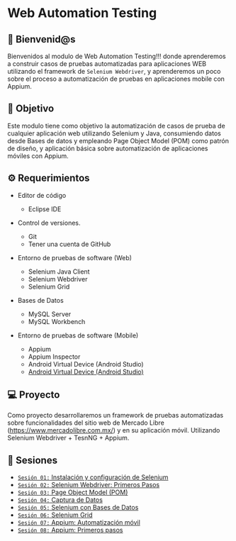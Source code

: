 # Web Automation Testing

## :wave: Bienvenid@s

Bienvenidos al modulo de Web Automation Testing!!! donde aprenderemos a construir casos de pruebas automatizadas para aplicaciones WEB utilizando el framework de `Selenium Webdriver`, y aprenderemos un poco sobre el proceso a automatización de pruebas en aplicaciones mobile con Appium.

## :dart: Objetivo

Este modulo tiene como objetivo la automatización de casos de prueba de cualquier aplicación web utilizando Selenium y Java, consumiendo datos desde Bases de datos y empleando Page Object Model (POM) como patrón de diseño, y aplicación básica sobre automatización de aplicaciones móviles con Appium.

## :gear: Requerimientos

- Editor de código
  - Eclipse IDE

- Control de versiones.
  - Git
  - Tener una cuenta de GitHub

- Entorno de pruebas de software (Web)
  - Selenium Java Client
  - Selenium Webdriver
  - Selenium Grid

- Bases de Datos
  - MySQL Server 
  - MySQL Workbench

- Entorno de pruebas de software (Mobile)
  - Appium
  - Appium Inspector
  - Android Virtual Device (Android Studio)
  - [Android Virtual Device (Android Studio)](https://developer.android.com/studio)

## 💻 Proyecto

Como proyecto desarrollaremos un framework de pruebas automatizadas sobre funcionalidades del sitio web de Mercado Libre (https://www.mercadolibre.com.mx/) y en su aplicación móvil. Utilizando Selenium Webdriver + TesnNG  + Appium.		

## :bookmark_tabs: Sesiones

- [`Sesión 01:` Instalación y configuración de Selenium](./Sesion-01)
- [`Sesión 02:` Selenium Webdriver: Primeros Pasos](./Sesion-02)
- [`Sesión 03:` Page Object Model (POM)](./Sesion-03)
- [`Sesión 04:` Captura de Datos](./Sesion-04)
- [`Sesión 05:` Selenium con Bases de Datos](./Sesion-05)
- [`Sesión 06:` Selenium Grid](./Sesion-06)
- [`Sesión 07:` Appium: Automatización móvil](./Sesion-07)
- [`Sesión 08:` Appium: Primeros pasos](./Sesion-08)
